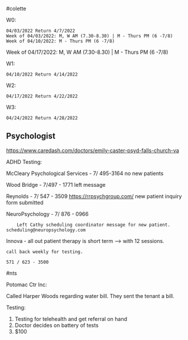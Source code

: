 #colette


W0: 

	04/03/2022 Return 4/7/2022
	Week of 04/03/2022: M, W AM (7.30-8.30) | M - Thurs PM (6 -7/8)
	Week of 04/10/2022: M - Thurs PM (6 -7/8)
Week of 04/17/2022: M, W AM (7.30-8.30) | M - Thurs PM (6 -7/8)


W1:

	04/10/2022 Return 4/14/2022

W2:

	04/17/2022 Return 4/22/2022

W3:

	04/24/2022 Return 4/28/2022


## Psychologist

https://www.caredash.com/doctors/emily-caster-psyd-falls-church-va

ADHD Testing:

McCleary Psychological Services - 7/ 495-3164
	no new patients

Wood Bridge - 7/497 - 1771
	left message

Reynolds - 7/ 547 - 3509
	https://rrpsychgroup.com/
	new patient inquiry form submitted

NeuroPsychology - 7/ 876 - 0966

		Left Cathy scheduling coordinator message for new patient. 
	scheduling@neuropsychology.com

Innova - all out patient therapy is short term --> with 12 sessions. 

	call back weekly for testing. 

	571 / 623 - 3500

#nts 

Potomac Ctr Inc:

Called Harper Woods regarding water bill. They sent the tenant a bill.

Testing:

1) Testing for telehealth and get referral on hand
2) Doctor decides on battery of tests 
3) $100